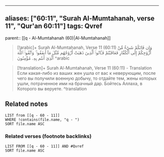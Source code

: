 
---
aliases: ["60:11", "Surah Al-Mumtahanah, verse 11", "Qur'an 60:11"]
tags: Qvref
---

parent:: [[q - Al-Mumtahanah (60)|Al-Mumtahanah]]

> [!arabic]+ Surah Al-Mumtahanah, Verse 11 (60:11)
> <span class="quran-arabic">وَإِن فَاتَكُمْ شَىْءٌ مِّنْ أَزْوَٰجِكُمْ إِلَى ٱلْكُفَّارِ فَعَاقَبْتُمْ فَـَٔاتُوا۟ ٱلَّذِينَ ذَهَبَتْ أَزْوَٰجُهُم مِّثْلَ مَآ أَنفَقُوا۟ ۚ وَٱتَّقُوا۟ ٱللَّهَ ٱلَّذِىٓ أَنتُم بِهِۦ مُؤْمِنُونَ</span>
^arabic

> [!translation]+ Surah Al-Mumtahanah, Verse 11 (60:11) - Translation
> Если какая-либо из ваших жен ушла от вас к неверующим, после чего вы получили военную добычу, то отдайте тем, жены которых ушли, потраченное ими на брачный дар. Бойтесь Аллаха, в Которого вы веруете.
^translation



## Related notes
```dataview
LIST from [[q - 60 - 11]]
WHERE !contains(file.name, "q - ")
SORT file.name ASC
```

### Related verses (footnote backlinks)
```dataview
LIST FROM [[q - 60 - 11]] AND #Qvref
SORT file.name ASC
```

